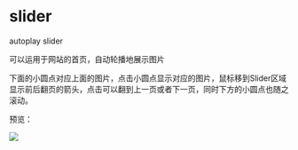 # slider
autoplay slider

可以运用于网站的首页，自动轮播地展示图片

下面的小圆点对应上面的图片，点击小圆点显示对应的图片，鼠标移到Slider区域显示前后翻页的箭头，点击可以翻到上一页或者下一页，同时下方的小圆点也随之滚动。

预览：

<img src="http://shisi.me/_image/slider/slider.gif">

